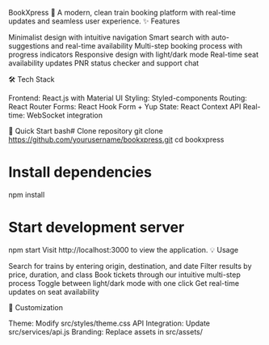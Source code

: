 BookXpress 🚆
A modern, clean train booking platform with real-time updates and seamless user experience.
✨ Features

Minimalist design with intuitive navigation
Smart search with auto-suggestions and real-time availability
Multi-step booking process with progress indicators
Responsive design with light/dark mode
Real-time seat availability updates
PNR status checker and support chat

🛠️ Tech Stack

Frontend: React.js with Material UI
Styling: Styled-components
Routing: React Router
Forms: React Hook Form + Yup
State: React Context API
Real-time: WebSocket integration

🚀 Quick Start
bash# Clone repository
git clone https://github.com/yourusername/bookxpress.git
cd bookxpress

# Install dependencies
npm install

# Start development server
npm start
Visit http://localhost:3000 to view the application.
💡 Usage

Search for trains by entering origin, destination, and date
Filter results by price, duration, and class
Book tickets through our intuitive multi-step process
Toggle between light/dark mode with one click
Get real-time updates on seat availability

🔧 Customization

Theme: Modify src/styles/theme.css
API Integration: Update src/services/api.js
Branding: Replace assets in src/assets/
